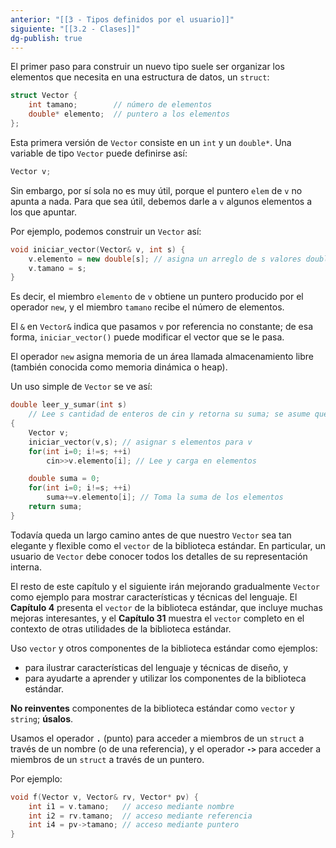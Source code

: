 ```yaml
---
anterior: "[[3 - Tipos definidos por el usuario]]"
siguiente: "[[3.2 - Clases]]"
dg-publish: true
---
```

El primer paso para construir un nuevo tipo suele ser organizar los elementos que necesita en una estructura de datos, un `struct`:

```cpp
struct Vector {     
	int tamano;        // número de elementos     
	double* elemento;  // puntero a los elementos 
};
```

Esta primera versión de `Vector` consiste en un `int` y un `double*`. Una variable de tipo `Vector` puede definirse así:

```cpp
Vector v;
```

Sin embargo, por sí sola no es muy útil, porque el puntero `elem` de `v` no apunta a nada. Para que sea útil, debemos darle a `v` algunos elementos a los que apuntar.

Por ejemplo, podemos construir un `Vector` así:

```cpp
void iniciar_vector(Vector& v, int s) {     
	v.elemento = new double[s]; // asigna un arreglo de s valores double   
	v.tamano = s; 
}
```

Es decir, el miembro `elemento` de `v` obtiene un puntero producido por el operador `new`, y el miembro `tamano` recibe el número de elementos.

El `&` en `Vector&` indica que pasamos `v` por referencia no constante; de esa forma, `iniciar_vector()` puede modificar el vector que se le pasa.

El operador `new` asigna memoria de un área llamada almacenamiento libre (también conocida como memoria dinámica o heap).

Un uso simple de `Vector` se ve así:

```cpp
double leer_y_sumar(int s)
	// Lee s cantidad de enteros de cin y retorna su suma; se asume que s es positivo 
{
	Vector v;
	iniciar_vector(v,s); // asignar s elementos para v
	for(int i=0; i!=s; ++i)
		cin>>v.elemento[i]; // Lee y carga en elementos

	double suma = 0;
	for(int i=0; i!=s; ++i)
		suma+=v.elemento[i]; // Toma la suma de los elementos
	return suma;
}
```

Todavía queda un largo camino antes de que nuestro `Vector` sea tan elegante y flexible como el `vector` de la biblioteca estándar. En particular, un usuario de `Vector` debe conocer todos los detalles de su representación interna.

El resto de este capítulo y el siguiente irán mejorando gradualmente `Vector` como ejemplo para mostrar características y técnicas del lenguaje. El **Capítulo 4** presenta el `vector` de la biblioteca estándar, que incluye muchas mejoras interesantes, y el **Capítulo 31** muestra el `vector` completo en el contexto de otras utilidades de la biblioteca estándar.

Uso `vector` y otros componentes de la biblioteca estándar como ejemplos:
- para ilustrar características del lenguaje y técnicas de diseño, y
- para ayudarte a aprender y utilizar los componentes de la biblioteca estándar.

**No reinventes** componentes de la biblioteca estándar como `vector` y `string`; **úsalos**.

Usamos el operador **`.`** (punto) para acceder a miembros de un `struct` a través de un nombre (o de una referencia), y el operador **`->`** para acceder a miembros de un `struct` a través de un puntero.

Por ejemplo:

``` cpp
void f(Vector v, Vector& rv, Vector* pv) {     
	int i1 = v.tamano;   // acceso mediante nombre     
	int i2 = rv.tamano;  // acceso mediante referencia     
	int i4 = pv->tamano; // acceso mediante puntero 
}
```